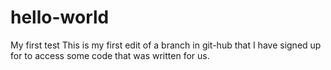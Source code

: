 # hello-world
My first test
This is my first edit of a branch in git-hub that I have signed up for to access some code that was written for us.
